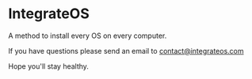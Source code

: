 # IntegrateOS
A method to install every OS on every computer.

If you have questions please send an email to contact@integrateos.com

Hope you'll stay healthy.
